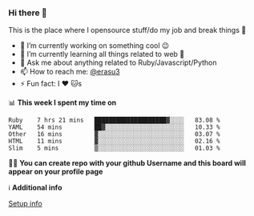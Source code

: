 ### Hi there 👋
This is the place where I opensource stuff/do my job and break things :rofl:

- 🔭 I’m currently working on something cool :wink:
- 🌱 I’m currently learning all things related to web 🤪
- 💬 Ask me about anything related to Ruby/Javascript/Python
- 📫 How to reach me: [@erasu3](https://t.me/erasu3)
- ⚡ Fun fact: I :heart: :cat:s

📊 **This week I spent my time on**
<!--START_SECTION:waka-->
```text
Ruby    7 hrs 21 mins   ████████████████████▓░░░░   83.08 % 
YAML    54 mins         ██▓░░░░░░░░░░░░░░░░░░░░░░   10.33 % 
Other   16 mins         ▓░░░░░░░░░░░░░░░░░░░░░░░░   03.07 % 
HTML    11 mins         ▓░░░░░░░░░░░░░░░░░░░░░░░░   02.16 % 
Slim    5 mins          ▒░░░░░░░░░░░░░░░░░░░░░░░░   01.03 % 
```
<!--END_SECTION:waka-->

👨‍🏫 **You can create repo with your github Username and this board will appear on your profile page**


ℹ️ **Additional info**

[Setup info](https://github.com/13LD/13LD/blob/master/SETUP.md)
